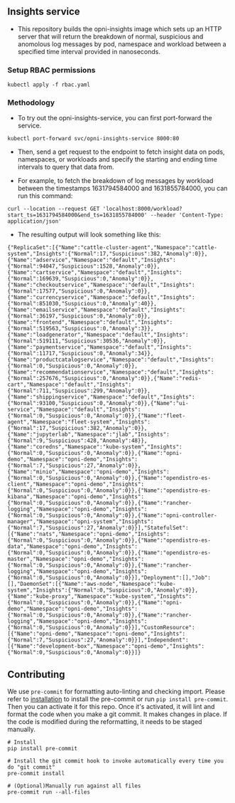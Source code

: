 ## Insights service

* This repository builds the opni-insights image which sets up an HTTP server that will return the breakdown of normal, suspicious and anomolous log messages by pod, namespace and workload between a specified time interval provided in nanoseconds.
### Setup RBAC permissions
```
kubectl apply -f rbac.yaml
```

### Methodology
* To try out the opni-insights-service, you can first port-forward the service.
```
kubectl port-forward svc/opni-insights-service 8000:80
```

* Then, send a get request to the endpoint to fetch insight data on pods, namespaces, or workloads and specify the starting and ending time intervals to query that data from.

* For example, to fetch the breakdown of log messages by workload between the timestamps 1631794584000 and 1631855784000, you can run this command:
```
curl --location --request GET 'localhost:8000/workload?start_ts=1631794584000&end_ts=1631855784000' --header 'Content-Type: application/json'
```

* The resulting output will look something like this:
```
{"ReplicaSet":[{"Name":"cattle-cluster-agent","Namespace":"cattle-system","Insights":{"Normal":17,"Suspicious":382,"Anomaly":0}},{"Name":"adservice","Namespace":"default","Insights":{"Normal":94047,"Suspicious":1528,"Anomaly":0}},{"Name":"cartservice","Namespace":"default","Insights":{"Normal":169639,"Suspicious":0,"Anomaly":0}},{"Name":"checkoutservice","Namespace":"default","Insights":{"Normal":17577,"Suspicious":0,"Anomaly":0}},{"Name":"currencyservice","Namespace":"default","Insights":{"Normal":851030,"Suspicious":0,"Anomaly":40}},{"Name":"emailservice","Namespace":"default","Insights":{"Normal":36197,"Suspicious":0,"Anomaly":0}},{"Name":"frontend","Namespace":"default","Insights":{"Normal":519563,"Suspicious":0,"Anomaly":3}},{"Name":"loadgenerator","Namespace":"default","Insights":{"Normal":519111,"Suspicious":30536,"Anomaly":0}},{"Name":"paymentservice","Namespace":"default","Insights":{"Normal":11717,"Suspicious":0,"Anomaly":34}},{"Name":"productcatalogservice","Namespace":"default","Insights":{"Normal":0,"Suspicious":0,"Anomaly":0}},{"Name":"recommendationservice","Namespace":"default","Insights":{"Normal":257676,"Suspicious":0,"Anomaly":0}},{"Name":"redis-cart","Namespace":"default","Insights":{"Normal":711,"Suspicious":299,"Anomaly":0}},{"Name":"shippingservice","Namespace":"default","Insights":{"Normal":93100,"Suspicious":0,"Anomaly":0}},{"Name":"ui-service","Namespace":"default","Insights":{"Normal":0,"Suspicious":0,"Anomaly":0}},{"Name":"fleet-agent","Namespace":"fleet-system","Insights":{"Normal":17,"Suspicious":382,"Anomaly":0}},{"Name":"jupyterlab","Namespace":"jlab","Insights":{"Normal":9,"Suspicious":428,"Anomaly":48}},{"Name":"coredns","Namespace":"kube-system","Insights":{"Normal":0,"Suspicious":0,"Anomaly":0}},{"Name":"opni-demo","Namespace":"opni-demo","Insights":{"Normal":7,"Suspicious":27,"Anomaly":0}},{"Name":"minio","Namespace":"opni-demo","Insights":{"Normal":0,"Suspicious":0,"Anomaly":0}},{"Name":"opendistro-es-client","Namespace":"opni-demo","Insights":{"Normal":0,"Suspicious":0,"Anomaly":0}},{"Name":"opendistro-es-kibana","Namespace":"opni-demo","Insights":{"Normal":0,"Suspicious":0,"Anomaly":0}},{"Name":"rancher-logging","Namespace":"opni-demo","Insights":{"Normal":0,"Suspicious":0,"Anomaly":0}},{"Name":"opni-controller-manager","Namespace":"opni-system","Insights":{"Normal":7,"Suspicious":27,"Anomaly":0}}],"StatefulSet":[{"Name":"nats","Namespace":"opni-demo","Insights":{"Normal":0,"Suspicious":0,"Anomaly":0}},{"Name":"opendistro-es-data","Namespace":"opni-demo","Insights":{"Normal":0,"Suspicious":0,"Anomaly":0}},{"Name":"opendistro-es-master","Namespace":"opni-demo","Insights":{"Normal":0,"Suspicious":0,"Anomaly":0}},{"Name":"rancher-logging","Namespace":"opni-demo","Insights":{"Normal":0,"Suspicious":0,"Anomaly":0}}],"Deployment":[],"Job":[],"DaemonSet":[{"Name":"aws-node","Namespace":"kube-system","Insights":{"Normal":0,"Suspicious":0,"Anomaly":0}},{"Name":"kube-proxy","Namespace":"kube-system","Insights":{"Normal":0,"Suspicious":0,"Anomaly":0}},{"Name":"opni-demo","Namespace":"opni-demo","Insights":{"Normal":0,"Suspicious":0,"Anomaly":0}},{"Name":"rancher-logging","Namespace":"opni-demo","Insights":{"Normal":0,"Suspicious":0,"Anomaly":0}}],"CustomResource":[{"Name":"opni-demo","Namespace":"opni-demo","Insights":{"Normal":7,"Suspicious":27,"Anomaly":0}}],"Independent":[{"Name":"development-box","Namespace":"opni-demo","Insights":{"Normal":0,"Suspicious":0,"Anomaly":0}}]}
```



## Contributing
We use `pre-commit` for formatting auto-linting and checking import. Please refer to [installation](https://pre-commit.com/#installation) to install the pre-commit or run `pip install pre-commit`. Then you can activate it for this repo. Once it's activated, it will lint and format the code when you make a git commit. It makes changes in place. If the code is modified during the reformatting, it needs to be staged manually.

```
# Install
pip install pre-commit

# Install the git commit hook to invoke automatically every time you do "git commit"
pre-commit install

# (Optional)Manually run against all files
pre-commit run --all-files
```
